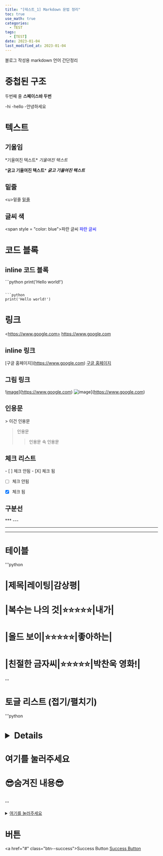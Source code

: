 ```yaml
---
title: "[테스트_1] Markdown 문법 정리"
toc: true
use_math: true
categories:
  - TEST
tags:
  - [TEST]
date: 2023-01-04
last_modified_at: 2023-01-04
---
```


블로그 작성용 markdown 언어 간단정리


# 중첩된 구조

두번째 줄 **스페이스바 두번**

-hi
  -hello
    -안녕하세요


# 텍스트

## 기울임

\*기울여진 텍스트*
*기울여진 텍스트*

\***굵고 기울여진 텍스트***
***굵고 기울여진 텍스트***

## 밑줄

\<u>밑줄</u>
<u>밑줄</u>

## 글씨 색

\<span style = "color: blue">파란 글씨</span>
<span style = "color: blue">파란 글씨</span>


# 코드 블록

## inline 코드 블록

\```python
print('Hello world!')
```

```python
print('Hello world!')
```

# 링크

\<https://www.google.com>
<https://www.google.com>

## inline 링크

\[구글 홈페이지](https://www.google.com)
[구글 홈페이지](https://www.google.com)

## 그림 링크

\![image]('/assets/image/ds_lab.png')](https://www.google.com)
![image]('/assets/image/ds_lab.png')](https://www.google.com)


## 인용문

\> 이건 인용문
> 인용문
  >> 인용문 속 인용문

## 체크 리스트

\- [ ] 체크 안됨
\- [X] 체크 됨

- [ ] 체크 안됨
- [X] 체크 됨


## 구분선

\***
\---

***
---

# 테이블

'''python
# |**제목**|레이팅|감상평|
# |복수는 나의 것|⭐⭐⭐⭐⭐|내가|
# |올드 보이|⭐⭐⭐⭐⭐|좋아하는|
# |친절한 금자씨|⭐⭐⭐⭐⭐|박찬욱 영화!|
'''
# 토글 리스트 (접기/펼치기)

'''python
# <details>
# <summary>여기를 눌러주세요</summary>
# <div markdown="1">       

# 😎숨겨진 내용😎

# </div>
# </details>
'''

<details>
<summary><u>여기를 눌러주세요</u></summary>
<div markdown="1">       

😎숨겨진 내용😎

</div>
</details>

# 버튼

\<a href="#" class="btn--success">Success Button</a>
<a href="#" class="btn--success">Success Button</a>


